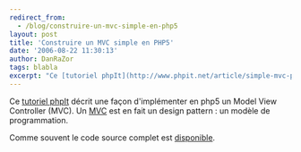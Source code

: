 ```yaml
---
redirect_from:
  - /blog/construire-un-mvc-simple-en-php5
layout: post
title: 'Construire un MVC simple en PHP5'
date: '2006-08-22 11:30:13'
author: DanRaZor
tags: blabla
excerpt: "Ce [tutoriel phpIt](http://www.phpit.net/article/simple-mvc-php5/) décrit une façon d'implémenter en php5 un Model View Controller (MVC).     \nUn [MVC](http://en.wikipedia.org/wiki/MVC_Design_Pattern) est en fait un design pattern : un modèle de programmation.  \n  \nComme souvent le code source complet est      …"
---
```


Ce [tutoriel phpIt](http://www.phpit.net/article/simple-mvc-php5/) décrit une façon d'implémenter en php5 un Model View Controller (MVC).
Un [MVC](http://en.wikipedia.org/wiki/MVC_Design_Pattern) est en fait un design pattern : un modèle de programmation.

Comme souvent le code source complet est [disponible](http://www.phpit.net/demo/simple%20mvc%20php5/demo.zip).

